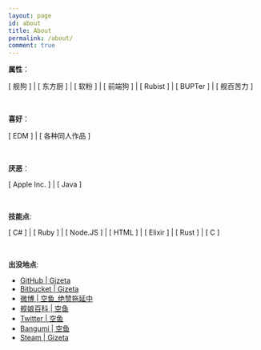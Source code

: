 ```yaml
---
layout: page
id: about
title: About
permalink: /about/
comment: true
---
```

__属性__：

[ 舰狗 ] \| [ 东方厨 ] \| [ 软粉 ] \| [ 前端狗 ] \| [ Rubist ] \| [ BUPTer ] \| [ 舰百苦力 ]

<br>

__喜好__：

[ EDM ] \| [ 各种同人作品 ]

<br>

__厌恶__：

[ Apple Inc. ] \| [ Java ]

<br>

__技能点__:

[ C# ] \| [ Ruby ] \| [ Node.JS ] \| [ HTML ] \| [ Elixir ] \| [ Rust ] \| [ C ]

<br>

__出没地点__:

* [GitHub \| Gizeta](https://github.com/Gizeta)
* [Bitbucket \| Gizeta](https://bitbucket.org/Gizeta_sf/)
* [微博 \| 空鱼_绝赞拖延中](http://weibo.com/gizeta)
* [舰娘百科 \| 空鱼](https://zh.kcwiki.moe/wiki/User:%E7%A9%BA%E9%B1%BC)
* [Twitter \| 空鱼](https://twitter.com/Gizeta_sf)
* [Bangumi \| 空鱼](http://bgm.tv/user/gizeta)
* [Steam \| Gizeta](http://steamcommunity.com/id/gizeta/)
